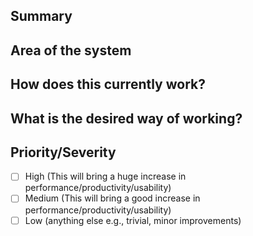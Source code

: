 ## Summary
<!-- Outline the issue being faced, and why this needs to change -->

## Area of the system
<!-- This might only be one part, but may involve multiple sections, Login/Dashboad/Terminal/Config -->

## How does this currently work?
<!-- A brief description of how the functionality currently operates -->

## What is the desired way of working?
<!-- After the change, what should the process/operation be? -->

## Priority/Severity
- [ ] High (This will bring a huge increase in performance/productivity/usability)
- [ ] Medium (This will bring a good increase in performance/productivity/usability)
- [ ] Low (anything else e.g., trivial, minor improvements)
